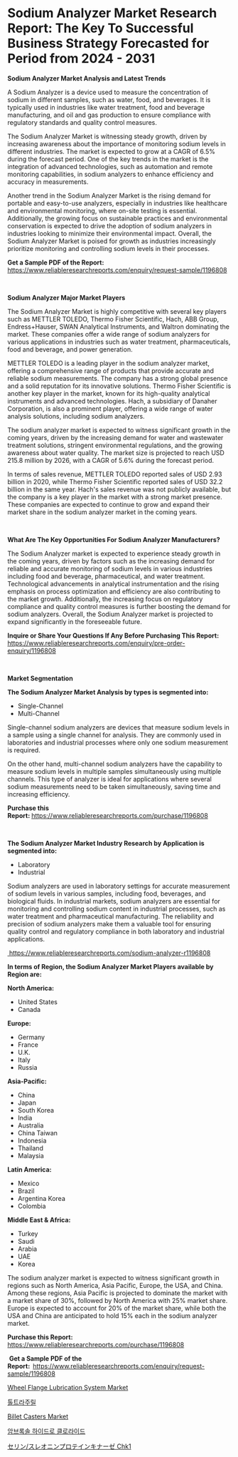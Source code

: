 <p><h1>Sodium Analyzer Market Research Report: The Key To Successful Business Strategy Forecasted for Period from 2024 - 2031</h1></p><p><strong>Sodium Analyzer Market Analysis and Latest Trends</strong></p>
<p><p>A Sodium Analyzer is a device used to measure the concentration of sodium in different samples, such as water, food, and beverages. It is typically used in industries like water treatment, food and beverage manufacturing, and oil and gas production to ensure compliance with regulatory standards and quality control measures.</p><p>The Sodium Analyzer Market is witnessing steady growth, driven by increasing awareness about the importance of monitoring sodium levels in different industries. The market is expected to grow at a CAGR of 6.5% during the forecast period. One of the key trends in the market is the integration of advanced technologies, such as automation and remote monitoring capabilities, in sodium analyzers to enhance efficiency and accuracy in measurements.</p><p>Another trend in the Sodium Analyzer Market is the rising demand for portable and easy-to-use analyzers, especially in industries like healthcare and environmental monitoring, where on-site testing is essential. Additionally, the growing focus on sustainable practices and environmental conservation is expected to drive the adoption of sodium analyzers in industries looking to minimize their environmental impact. Overall, the Sodium Analyzer Market is poised for growth as industries increasingly prioritize monitoring and controlling sodium levels in their processes.</p></p>
<p><strong>Get a Sample PDF of the Report:&nbsp;</strong> <a href="https://www.reliableresearchreports.com/enquiry/request-sample/1196808">https://www.reliableresearchreports.com/enquiry/request-sample/1196808</a></p>
<p>&nbsp;</p>
<p><strong>Sodium Analyzer Major Market Players</strong></p>
<p><p>The Sodium Analyzer Market is highly competitive with several key players such as METTLER TOLEDO, Thermo Fisher Scientific, Hach, ABB Group, Endress+Hauser, SWAN Analytical Instruments, and Waltron dominating the market. These companies offer a wide range of sodium analyzers for various applications in industries such as water treatment, pharmaceuticals, food and beverage, and power generation.</p><p>METTLER TOLEDO is a leading player in the sodium analyzer market, offering a comprehensive range of products that provide accurate and reliable sodium measurements. The company has a strong global presence and a solid reputation for its innovative solutions. Thermo Fisher Scientific is another key player in the market, known for its high-quality analytical instruments and advanced technologies. Hach, a subsidiary of Danaher Corporation, is also a prominent player, offering a wide range of water analysis solutions, including sodium analyzers.</p><p>The sodium analyzer market is expected to witness significant growth in the coming years, driven by the increasing demand for water and wastewater treatment solutions, stringent environmental regulations, and the growing awareness about water quality. The market size is projected to reach USD 215.8 million by 2026, with a CAGR of 5.6% during the forecast period.</p><p>In terms of sales revenue, METTLER TOLEDO reported sales of USD 2.93 billion in 2020, while Thermo Fisher Scientific reported sales of USD 32.2 billion in the same year. Hach's sales revenue was not publicly available, but the company is a key player in the market with a strong market presence. These companies are expected to continue to grow and expand their market share in the sodium analyzer market in the coming years.</p></p>
<p>&nbsp;</p>
<p><strong>What Are The Key Opportunities For Sodium Analyzer Manufacturers?</strong></p>
<p><p>The Sodium Analyzer market is expected to experience steady growth in the coming years, driven by factors such as the increasing demand for reliable and accurate monitoring of sodium levels in various industries including food and beverage, pharmaceutical, and water treatment. Technological advancements in analytical instrumentation and the rising emphasis on process optimization and efficiency are also contributing to the market growth. Additionally, the increasing focus on regulatory compliance and quality control measures is further boosting the demand for sodium analyzers. Overall, the Sodium Analyzer market is projected to expand significantly in the foreseeable future.</p></p>
<p><strong>Inquire or Share Your Questions If Any Before Purchasing This Report:</strong> <a href="https://www.reliableresearchreports.com/enquiry/pre-order-enquiry/1196808">https://www.reliableresearchreports.com/enquiry/pre-order-enquiry/1196808</a></p>
<p>&nbsp;</p>
<p><strong>Market Segmentation</strong></p>
<p><strong>The Sodium Analyzer Market Analysis by types is segmented into:</strong></p>
<p><ul><li>Single-Channel</li><li>Multi-Channel</li></ul></p>
<p><p>Single-channel sodium analyzers are devices that measure sodium levels in a sample using a single channel for analysis. They are commonly used in laboratories and industrial processes where only one sodium measurement is required.</p><p>On the other hand, multi-channel sodium analyzers have the capability to measure sodium levels in multiple samples simultaneously using multiple channels. This type of analyzer is ideal for applications where several sodium measurements need to be taken simultaneously, saving time and increasing efficiency.</p></p>
<p><strong>Purchase this Report:&nbsp;</strong><a href="https://www.reliableresearchreports.com/purchase/1196808">https://www.reliableresearchreports.com/purchase/1196808</a></p>
<p>&nbsp;</p>
<p><strong>The Sodium Analyzer Market Industry Research by Application is segmented into:</strong></p>
<p><ul><li>Laboratory</li><li>Industrial</li></ul></p>
<p><p>Sodium analyzers are used in laboratory settings for accurate measurement of sodium levels in various samples, including food, beverages, and biological fluids. In industrial markets, sodium analyzers are essential for monitoring and controlling sodium content in industrial processes, such as water treatment and pharmaceutical manufacturing. The reliability and precision of sodium analyzers make them a valuable tool for ensuring quality control and regulatory compliance in both laboratory and industrial applications.</p></p>
<p><a href="https://www.reliableresearchreports.com/sodium-analyzer-r1196808">&nbsp;https://www.reliableresearchreports.com/sodium-analyzer-r1196808</a></p>
<p><strong>In terms of Region, the Sodium Analyzer Market Players available by Region are:</strong></p>
<p>
    <p> <strong> North America: </strong>
        <ul>
            <li>United States</li>
            <li>Canada</li>
        </ul>
        </p> 
    <p> <strong> Europe: </strong>
        <ul>
            <li>Germany</li>
            <li>France</li>
            <li>U.K.</li>
            <li>Italy</li>
            <li>Russia</li>
        </ul>
        </p> 
    <p> <strong> Asia-Pacific: </strong>
        <ul>
            <li>China</li>
            <li>Japan</li>
            <li>South Korea</li>
            <li>India</li>
            <li>Australia</li>
            <li>China Taiwan</li>
            <li>Indonesia</li>
            <li>Thailand</li>
            <li>Malaysia</li>
        </ul>
        </p> 
    <p> <strong> Latin America: </strong>
        <ul>
            <li>Mexico</li>
            <li>Brazil</li>
            <li>Argentina Korea</li>
            <li>Colombia</li>
        </ul>
        </p> 
    <p> <strong> Middle East & Africa: </strong>
        <ul>
            <li>Turkey</li>
            <li>Saudi</li>
            <li>Arabia</li>
            <li>UAE</li>
            <li>Korea</li>
        </ul>
    </p>
    </p>
<p><p>The sodium analyzer market is expected to witness significant growth in regions such as North America, Asia Pacific, Europe, the USA, and China. Among these regions, Asia Pacific is projected to dominate the market with a market share of 30%, followed by North America with 25% market share. Europe is expected to account for 20% of the market share, while both the USA and China are anticipated to hold 15% each in the sodium analyzer market.</p></p>
<p><strong>Purchase this Report: </strong><a href="https://www.reliableresearchreports.com/purchase/1196808">https://www.reliableresearchreports.com/purchase/1196808</a></p>
<p>&nbsp;<strong>Get a Sample PDF of the Report:&nbsp;&nbsp;</strong><a href="https://www.reliableresearchreports.com/enquiry/request-sample/1196808">https://www.reliableresearchreports.com/enquiry/request-sample/1196808</a></p>
<p><strong></strong></p>
<p><p><a href="https://github.com/luckyshygirl/Market-Research-Report-List-5/blob/main/wheel-flange-lubrication-system-market.md">Wheel Flange Lubrication System Market</a></p><p><a href="https://github.com/mpodehpw07370073/Market-Research-Report-List-2/blob/main/5772680167541.md">톨트라주릴</a></p><p><a href="https://github.com/vimar16th/Market-Research-Report-List-5/blob/main/billet-casters-market.md">Billet Casters Market</a></p><p><a href="https://github.com/nicholasellison0076890/Market-Research-Report-List-1/blob/main/2648695167540.md">암브록솔 하이드로 클로라이드</a></p><p><a href="https://medium.com/@caseyelee251/%E3%82%BB%E3%83%AA%E3%83%B3-%E3%83%88%E3%83%AC%E3%82%AA%E3%83%8B%E3%83%B3%E3%83%97%E3%83%AD%E3%83%86%E3%82%A4%E3%83%B3%E3%82%AD%E3%83%8A%E3%83%BC%E3%82%BCchk1%E5%B8%82%E5%A0%B4-%E3%82%B0%E3%83%AD%E3%83%BC%E3%83%90%E3%83%AB%E3%81%8A%E3%82%88%E3%81%B3%E5%9C%B0%E5%9F%9F%E5%88%86%E6%9E%90-%E3%82%A8%E3%83%B3%E3%83%89%E3%83%A6%E3%83%BC%E3%82%B6%E3%83%BC-%E8%A3%BD%E5%93%81-%E3%81%8A%E3%82%88%E3%81%B3%E5%9C%B0%E5%9F%9F%E3%81%AB%E7%84%A6%E7%82%B9%E3%82%92%E5%BD%93%E3%81%A6%E3%81%9F%E5%88%86%E6%9E%90%E3%81%8A%E3%82%88%E3%81%B3%E4%BA%88%E6%B8%AC-2024%E5%B9%B4-2031%E5%B9%B4-fd24899c2d9f">セリン/スレオニンプロテインキナーゼ Chk1</a></p></p>